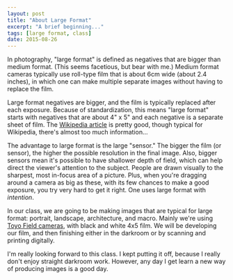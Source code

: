 ```yaml
---
layout: post
title: "About Large Format"
excerpt: "A brief beginning..."
tags: [large format, class]
date: 2015-08-26
---
```


In photography, "large format" is defined as negatives that are bigger than medium format. (This seems facetious, but bear with me.) Medium format cameras typically use roll-type film that is about 6cm wide (about 2.4 inches), in which one can make multiple separate images without having to replace the film.

Large format negatives are bigger, and the film is typically replaced after each exposure. Because of standardization, this means "large format" starts with negatives that are about 4" x 5" and each negative is a separate sheet of film. The [Wikipedia article](https://en.wikipedia.org/wiki/Large_format_(photography)) is pretty good, though typical for Wikipedia, there's almost too much information...

The advantage to large format is the large "sensor." The bigger the film (or sensor), the higher the possible resolution in the final image. Also, bigger sensors mean it's possible to have shallower depth of field, which can help direct the viewer's attention to the subject. People are drawn visually to the sharpest, most in-focus area of a picture. Plus, when you're dragging around a camera as big as these, with its few chances to make a good exposure, you try very hard to get it right. One uses large format with *intention*.

In our class, we are going to be making images that are typical for large format: portrait, landscape, architecture, and macro. Mainly we're using [Toyo Field cameras](http://www.toyoview.com/Products/45AII/45AII.html "this is similar"), with black and white 4x5 film. We will be developing our film, and then finishing either in the darkroom or by scanning and printing digitally.

I'm really looking forward to this class. I kept putting it off, because I really don't enjoy straight darkroom work. However, any day I get learn a new way of producing images is a good day.
